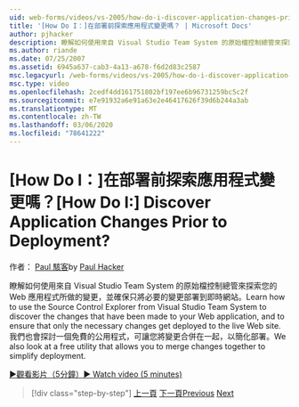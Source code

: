 ```yaml
---
uid: web-forms/videos/vs-2005/how-do-i-discover-application-changes-prior-to-deployment
title: '[How Do I：]在部署前探索應用程式變更嗎？ | Microsoft Docs'
author: pjhacker
description: 瞭解如何使用來自 Visual Studio Team System 的原始檔控制總管來探索您的 Web 應用程式所做的變更，以及 ensur 。
ms.author: riande
ms.date: 07/25/2007
ms.assetid: 6945a637-cab3-4a13-a678-f6d2d83c2587
msc.legacyurl: /web-forms/videos/vs-2005/how-do-i-discover-application-changes-prior-to-deployment
msc.type: video
ms.openlocfilehash: 2cedf4dd161751802bf197ee6b96731259bc5c2f
ms.sourcegitcommit: e7e91932a6e91a63e2e46417626f39d6b244a3ab
ms.translationtype: MT
ms.contentlocale: zh-TW
ms.lasthandoff: 03/06/2020
ms.locfileid: "78641222"
---
```

# <a name="how-do-i-discover-application-changes-prior-to-deployment"></a><span data-ttu-id="70ae1-104">[How Do I：]在部署前探索應用程式變更嗎？</span><span class="sxs-lookup"><span data-stu-id="70ae1-104">[How Do I:] Discover Application Changes Prior to Deployment?</span></span>

<span data-ttu-id="70ae1-105">作者： [Paul 駭客](https://github.com/pjhacker)</span><span class="sxs-lookup"><span data-stu-id="70ae1-105">by [Paul Hacker](https://github.com/pjhacker)</span></span>

<span data-ttu-id="70ae1-106">瞭解如何使用來自 Visual Studio Team System 的原始檔控制總管來探索您的 Web 應用程式所做的變更，並確保只將必要的變更部署到即時網站。</span><span class="sxs-lookup"><span data-stu-id="70ae1-106">Learn how to use the Source Control Explorer from Visual Studio Team System to discover the changes that have been made to your Web application, and to ensure that only the necessary changes get deployed to the live Web site.</span></span> <span data-ttu-id="70ae1-107">我們也會探討一個免費的公用程式，可讓您將變更合併在一起，以簡化部署。</span><span class="sxs-lookup"><span data-stu-id="70ae1-107">We also look at a free utility that allows you to merge changes together to simplify deployment.</span></span>

[<span data-ttu-id="70ae1-108">&#9654;觀看影片（5分鐘）</span><span class="sxs-lookup"><span data-stu-id="70ae1-108">&#9654; Watch video (5 minutes)</span></span>](https://channel9.msdn.com/Blogs/ASP-NET-Site-Videos/how-do-i-discover-application-changes-prior-to-deployment)

> [!div class="step-by-step"]
> <span data-ttu-id="70ae1-109">[上一頁](how-do-i-publish-and-analyze-test-results.md)
> [下一頁](how-do-i-implement-continuous-integration-with-team-foundation.md)</span><span class="sxs-lookup"><span data-stu-id="70ae1-109">[Previous](how-do-i-publish-and-analyze-test-results.md)
[Next](how-do-i-implement-continuous-integration-with-team-foundation.md)</span></span>
